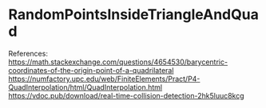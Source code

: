 # RandomPointsInsideTriangleAndQuad

References: https://math.stackexchange.com/questions/4654530/barycentric-coordinates-of-the-origin-point-of-a-quadrilateral
https://numfactory.upc.edu/web/FiniteElements/Pract/P4-QuadInterpolation/html/QuadInterpolation.html
https://vdoc.pub/download/real-time-collision-detection-2hk5luuc8kcg
